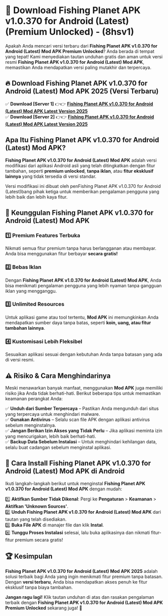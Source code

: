 

# 🎯 Download Fishing Planet APK v1.0.370 for Android (Latest) (Premium Unlocked) -  (8hsv1) 

Apakah Anda mencari versi terbaru dari **Fishing Planet APK v1.0.370 for Android (Latest) Mod APK Premium Unlocked**? Anda berada di tempat yang tepat! Kami menyediakan tautan unduhan gratis dan aman untuk versi resmi **Fishing Planet APK v1.0.370 for Android (Latest) Mod APK**, memastikan Anda mendapatkan versi paling mutakhir dan terpercaya.

## 🔥 Download Fishing Planet APK v1.0.370 for Android (Latest) Mod APK 2025 (Versi Terbaru)

✅ **Download [Server 1]** 👉👉 [**Fishing Planet APK v1.0.370 for Android (Latest) Mod APK Latest Version 2025**](https://apkcomod.com?title=Fishing_Planet_APK_v1.0.370_for_Android_(Latest))  
✅ **Download [Server 2]** 👉👉 [**Fishing Planet APK v1.0.370 for Android (Latest) Mod APK Latest Version 2025**](https://apkcomod.com?title=Fishing_Planet_APK_v1.0.370_for_Android_(Latest))  

## Apa Itu Fishing Planet APK v1.0.370 for Android (Latest) Mod APK?

**Fishing Planet APK v1.0.370 for Android (Latest) Mod APK** adalah versi modifikasi dari aplikasi Android asli yang telah ditingkatkan dengan fitur tambahan, seperti **premium unlocked**, **tanpa iklan**, atau **fitur eksklusif lainnya** yang tidak tersedia di versi standar.

Versi modifikasi ini dibuat oleh penFishing Planet APK v1.0.370 for Android (Latest)bang pihak ketiga untuk memberikan pengalaman pengguna yang lebih baik dan lebih kaya fitur.

## 🎯 Keunggulan Fishing Planet APK v1.0.370 for Android (Latest) Mod APK

### 1️⃣ Premium Features Terbuka
Nikmati semua fitur premium tanpa harus berlangganan atau membayar. Anda bisa menggunakan fitur berbayar **secara gratis!**

### 2️⃣ Bebas Iklan
Dengan **Fishing Planet APK v1.0.370 for Android (Latest) Mod APK**, Anda bisa menikmati pengalaman pengguna yang lebih nyaman tanpa gangguan iklan yang mengganggu.

### 3️⃣ Unlimited Resources
Untuk aplikasi game atau tool tertentu, **Mod APK** ini memungkinkan Anda mendapatkan sumber daya tanpa batas, seperti **koin, uang, atau fitur tambahan lainnya**.

### 4️⃣ Kustomisasi Lebih Fleksibel
Sesuaikan aplikasi sesuai dengan kebutuhan Anda tanpa batasan yang ada di versi resmi.

## ⚠️ Risiko & Cara Menghindarinya

Meski menawarkan banyak manfaat, menggunakan **Mod APK** juga memiliki risiko jika Anda tidak berhati-hati. Berikut beberapa tips untuk memastikan keamanan perangkat Anda:

✅ **Unduh dari Sumber Terpercaya** – Pastikan Anda mengunduh dari situs yang terpercaya untuk menghindari malware.  
✅ **Gunakan Antivirus** – Selalu scan file APK dengan aplikasi antivirus sebelum menginstalnya.  
✅ **Jangan Berikan Izin Akses yang Tidak Perlu** – Jika aplikasi meminta izin yang mencurigakan, lebih baik berhati-hati.  
✅ **Backup Data Sebelum Instalasi** – Untuk menghindari kehilangan data, selalu buat cadangan sebelum menginstal aplikasi.

## 📌 Cara Install Fishing Planet APK v1.0.370 for Android (Latest) Mod APK di Android

Ikuti langkah-langkah berikut untuk menginstal **Fishing Planet APK v1.0.370 for Android (Latest) Mod APK** dengan mudah:

1️⃣ **Aktifkan Sumber Tidak Dikenal**: Pergi ke **Pengaturan** > **Keamanan** > **Aktifkan 'Unknown Sources'**.  
2️⃣ **Unduh Fishing Planet APK v1.0.370 for Android (Latest) Mod APK** dari tautan yang telah disediakan.  
3️⃣ **Buka File APK** di manajer file dan klik **Instal**.  
4️⃣ **Tunggu Proses Instalasi** selesai, lalu buka aplikasinya dan nikmati fitur-fitur premium secara gratis!

## 🏆 Kesimpulan

**Fishing Planet APK v1.0.370 for Android (Latest) Mod APK 2025** adalah solusi terbaik bagi Anda yang ingin menikmati fitur premium tanpa batasan. Dengan **versi terbaru**, Anda bisa mendapatkan akses penuh ke fitur eksklusif tanpa biaya tambahan.

**Jangan ragu lagi!** Klik tautan unduhan di atas dan rasakan pengalaman terbaik dengan **Fishing Planet APK v1.0.370 for Android (Latest) Mod APK Premium Unlocked** sekarang juga! 🚀

